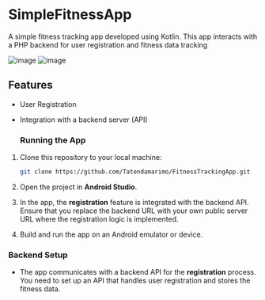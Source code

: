 # SimpleFitnessApp
A simple fitness tracking app developed using Kotlin. This app interacts with a PHP backend for user registration and fitness data tracking

![image](https://github.com/user-attachments/assets/2e590d30-0185-4831-9f55-fb80288cb194)
![image](https://github.com/user-attachments/assets/544460a8-57cf-4985-a859-016f153ad512)

## Features
- User Registration
- Integration with a backend server (API)

  ### Running the App

1. Clone this repository to your local machine:

    ```bash
    git clone https://github.com/Tatendamarimo/FitnessTrackingApp.git
    ```
    
2. Open the project in **Android Studio**.

3. In the app, the **registration** feature is integrated with the backend API. Ensure that you replace the backend URL with your own public server URL where the registration logic is implemented.

4. Build and run the app on an Android emulator or device.

### Backend Setup 
- The app communicates with a backend API for the **registration** process. You need to set up an API that handles user registration and stores the fitness data.

